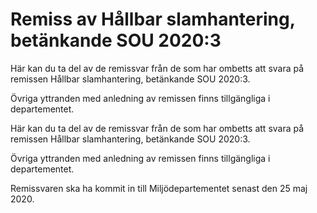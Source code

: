 # Remiss av Hållbar slamhantering, betänkande SOU 2020:3

Här kan du ta del av de remissvar från de som har ombetts att svara på remissen Hållbar slamhantering, betänkande SOU 2020:3.

Övriga yttranden med anledning av remissen finns tillgängliga i departementet.

Här kan du ta del av de remissvar från de som har ombetts att svara på remissen Hållbar slamhantering, betänkande SOU 2020:3.

Övriga yttranden med anledning av remissen finns tillgängliga i departementet.

Remissvaren ska ha kommit in till Miljödepartementet senast den 25 maj 2020.
